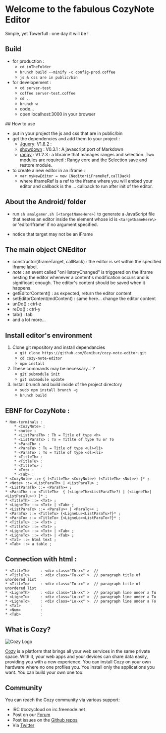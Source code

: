 # Welcome to the fabulous CozyNote Editor

Simple, yet Towerfull : one day it will be !

## Build
* for production :
    + `cd inTheFolder`
    + `brunch build --minify -c config-prod.coffee`
    + `js & css are in public/bin`
* for developement :
    + `cd server-test`
    + `coffee server-test.coffee`
    + `cd ..`
    + `brunch w`
    + code...
    + open localhost:3000 in your browser

## How to use
* put in your project the js and css that are in public/bin
* get the dependencies and add them to your project :
    * [Jquery](http://jquery.com/): V1.8.2 : 
    * [showdown](https://github.com/coreyti/showdown) : V0.3.1 : A javascript port of Markdown
    * [rangy](http://code.google.com/p/rangy/) : V1.2.3 : a librairie that manages ranges and selection. Two modules are required : Rangy core and the Selection save and restore module.
* to create a new editor in an iframe :
    * `var myNewEditor = new CNeditor(iFrameRef,callBack)`
    * where iframeRef is a ref to the iframe where you will embed your editor and callback is the ... callback to run after init of the editor.

## About the Android/ folder

* run `sh amalgamer.sh [<targetNameHere>]` to generate a JavaScript file that
  nestes an editor inside the element whose id is `<targetNameHere\>` or
  'editorIframe' if no argument specified.

* notice that target may not be an iFrame

## The main object CNEditor

* constructor(iframeTarget, callBack) : the editor is set within the specified iframe label.
* _note_ : an event called "onHistoryChanged" is triggered on the iframe nesting the editor whenever a content's modification occurs and is significant enough. The editor's content should be saved when it happens.
* getEditorContent() : as expected, return the editor content
* setEditorContent(mdContent) : same here... change the editor content
* unDo() : ctrl-z
* reDo() : ctrl-y
* tab()  : tab
* and a lot more...

## Install editor's environment
1. Clone git repository and install dependancies
    + `git clone https://github.com/Benibur/cozy-note-editor.git`
    + `cd cozy-note-editor`
    + `npm install`
2. These commands may be necessary... ?
    + `git submodule init`
    + `git submodule update`
3. Install brunch and build inside of the project directory
    + `sudo npm install brunch -g`
    + `brunch build`


## EBNF for CozyNote :
    * Non-terminals : 
        * <CozyNote> : 
        * <note> : 
        * <ListParaTh> : Th = Title of type <h>
        * <ListParaTx> : Tx = Titlte of type Tu or To
        * <ParaTh> : 
        * <ParaTu> : Tu = Title of type <ul><li>
        * <ParaTo> : To = Title of type <ol><li>
        * <TitleTh> : 
        * <TitleTu> : 
        * <TitleTo> : 
        * <Txt> : 
        * <Tab> : 
    * <CozyNote> ::= { (<TitleTh> <CozyNote>) (<TitleTh> <Note>) }* ;
    * <Note> ::= <ListParaTh> | <ListParaTu> ;
    * <ListParaTh> ::= <ParaTh>+ ;
    * <ParaTh> ::= <TitleTh>  { (<LigneTh><ListParaTh>?) | (<LigneTh>|<ListParaTu>+) }* ;
    * <TitleTh> ::= <Txt> ;
    * <LigneTh> ::= <Txt> | <Tab> ;
    * <ListParaTx> ::= <ParaTu>+ | <ParaTo>+ ;
    * <ParaTu> ::= <TitleTu> {<LigneLu><ListParaTu>?}* ;
    * <ParaTo> ::= <TitleTo> {<LigneLo><ListParaTo>?}* ;
    * <TitleTu> ::= <Txt> ;
    * <TitleTo> ::= <Txt> ;
    * <LigneTu> ::= <Txt> | <Tab> ;
    * <LigneTo> ::= <Txt> | <Tab> ;
    * <Txt> ::= html text ;
    * <Tab> ::= a table ;

## Connection with html : 
    * <TitleTh>     : <div class="Th-xx" >  // 
    * <TitleTu>     : <div class="Tu-xx" >  // paragraph title of unordered list
    * <TitleTo>     : <div class="To-xx" >  // paragraph title of unordered list
    * <LigneTh>     : <div class="Lh-xx" >  // paragraph line under a Tu
    * <LigneTu>     : <div class="Lu-xx" >  // paragraph line under a Tu
    * <LigneTo>     : <div class="Lo-xx" >  // paragraph line under a To
    * <Txt>         : 
    * <Num>         : 
    * <Tab>         : 


## What is Cozy?

![Cozy Logo](https://raw.github.com/mycozycloud/cozy-setup/gh-pages/assets/images/happycloud.png)

[Cozy](http://cozy.io) is a platform that brings all your web services in the
same private space.  With it, your web apps and your devices can share data
easily, providing you
with a new experience. You can install Cozy on your own hardware where no one
profiles you. You install only the applications you want. You can build your
own one too.

## Community 

You can reach the Cozy community via various support:

* IRC #cozycloud on irc.freenode.net
* Post on our [Forum](https://groups.google.com/forum/?fromgroups#!forum/cozy-cloud)
* Post issues on the [Github repos](https://github.com/mycozycloud/)
* Via [Twitter](http://twitter.com/mycozycloud)
